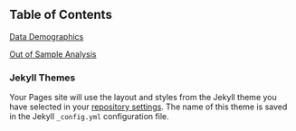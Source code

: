 ## Table of Contents

[Data Demographics](demographics.md)

[Out of Sample Analysis](out_of_sample.md)


### Jekyll Themes

Your Pages site will use the layout and styles from the Jekyll theme you have selected in your [repository settings](https://github.com/jmschabdach/markdown-host-test/settings/pages). The name of this theme is saved in the Jekyll `_config.yml` configuration file.

